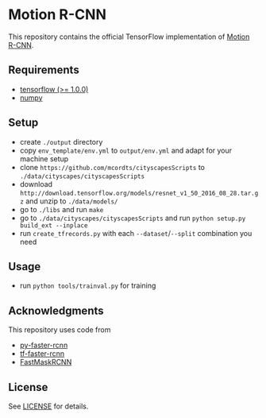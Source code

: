 # Motion R-CNN

This repository contains the official TensorFlow implementation of
[Motion R-CNN](TODO).

## Requirements

- [tensorflow (>= 1.0.0)](https://www.tensorflow.org/install/install_linux)
- [numpy](https://github.com/numpy/numpy/blob/master/INSTALL.rst.txt)

## Setup
- create `./output` directory
- copy `env_template/env.yml` to `output/env.yml` and adapt for your machine setup
- clone `https://github.com/mcordts/cityscapesScripts` to `./data/cityscapes/cityscapesScripts`
- download `http://download.tensorflow.org/models/resnet_v1_50_2016_08_28.tar.gz` and unzip to `./data/models/`
- go to `./libs` and run `make`
- go to `./data/cityscapes/cityscapesScripts` and run `python setup.py build_ext --inplace`
- run `create_tfrecords.py` with each `--dataset`/`--split` combination you need

## Usage
- run `python tools/trainval.py` for training

## Acknowledgments
This repository uses code from
- [py-faster-rcnn](https://github.com/rbgirshick/py-faster-rcnn)
- [tf-faster-rcnn](https://github.com/endernewton/tf-faster-rcnn)
- [FastMaskRCNN](https://github.com/CharlesShang/FastMaskRCNN)

## License
See [LICENSE](https://github.com/simonmeister/motion-rcnn/blob/master/LICENSE) for details.
